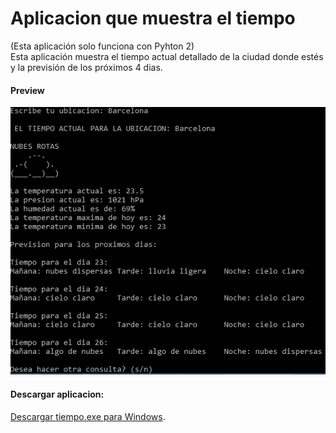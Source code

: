 # Aplicacion que muestra el tiempo
(Esta aplicación solo funciona con Pyhton 2)
\
Esta aplicación muestra el tiempo actual detallado de la ciudad donde estés y la previsión de los próximos 4 dias.
#### Preview
![Preview](https://github.com/sergicx/Python/blob/master/El%20tiempo/preview.png)
#### Descargar aplicacion: 
[Descargar tiempo.exe para Windows](http://www44.zippyshare.com/v/ZJfMAari/file.html).
